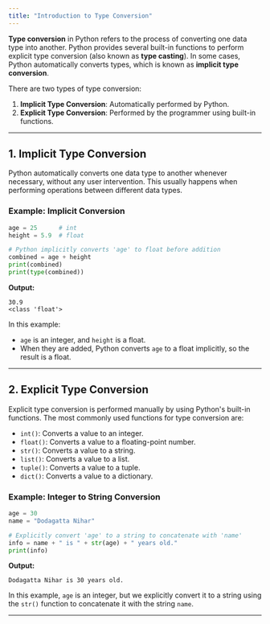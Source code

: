 ```yaml
---
title: "Introduction to Type Conversion"
---
```


**Type conversion** in Python refers to the process of converting one data type into another. Python provides several built-in functions to perform explicit type conversion (also known as **type casting**). In some cases, Python automatically converts types, which is known as **implicit type conversion**.

There are two types of type conversion:
1. **Implicit Type Conversion**: Automatically performed by Python.
2. **Explicit Type Conversion**: Performed by the programmer using built-in functions.

---

## 1. Implicit Type Conversion

Python automatically converts one data type to another whenever necessary, without any user intervention. This usually happens when performing operations between different data types.

### Example: Implicit Conversion
```python
age = 25      # int
height = 5.9  # float

# Python implicitly converts 'age' to float before addition
combined = age + height
print(combined)
print(type(combined))
```

**Output:**
```
30.9
<class 'float'>
```

In this example:
- `age` is an integer, and `height` is a float.
- When they are added, Python converts `age` to a float implicitly, so the result is a float.

---

## 2. Explicit Type Conversion

Explicit type conversion is performed manually by using Python's built-in functions. The most commonly used functions for type conversion are:
- `int()`: Converts a value to an integer.
- `float()`: Converts a value to a floating-point number.
- `str()`: Converts a value to a string.
- `list()`: Converts a value to a list.
- `tuple()`: Converts a value to a tuple.
- `dict()`: Converts a value to a dictionary.

### Example: Integer to String Conversion
```python
age = 30
name = "Dodagatta Nihar"

# Explicitly convert 'age' to a string to concatenate with 'name'
info = name + " is " + str(age) + " years old."
print(info)
```

**Output:**
```
Dodagatta Nihar is 30 years old.
```

In this example, `age` is an integer, but we explicitly convert it to a string using the `str()` function to concatenate it with the string `name`.

---